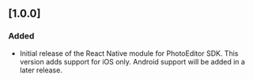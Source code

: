 ## [1.0.0]

### Added

* Initial release of the React Native module for PhotoEditor SDK. This version adds support for iOS only. Android support will be added in a later release.
